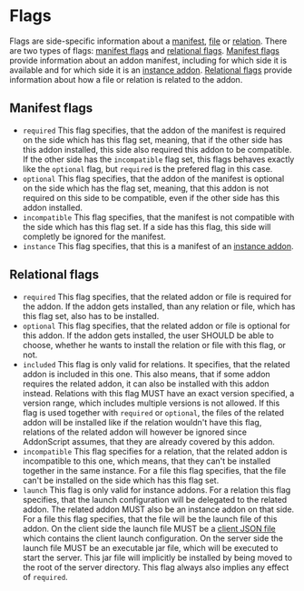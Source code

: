 # Flags

Flags are side-specific information about a [manifest](../schema/manifest.md), [file](../schema/file.md) or
[relation](../schema/relation.md). There are two types of flags: [manifest flags](#manifest-flags) and
[relational flags](#relational-flags). [Manifest flags](#manifest-flags) provide information about an
addon manifest, including for which side it is available and for which side it is an [instance addon](instance.md).
[Relational flags](#relational-flags) provide information about how a file or relation is related to the addon.

## Manifest flags

- `required` This flag specifies, that the addon of the manifest is required on the side which has this flag set,
  meaning, that if the other side has this addon installed, this side also required this addon to be compatible.
  If the other side has the `incompatible` flag set, this flags behaves exactly like the `optional` flag, but 
  `required` is the prefered flag in this case.
- `optional` This flag specifies, that the addon of the manifest is optional on the side which has the flag set,
  meaning, that this addon is not required on this side to be compatible, even if the other side has this addon installed.
- `incompatible` This flag specifies, that the manifest is not compatible with the side which has this flag set.
  If a side has this flag, this side will completly be ignored for the manifest.
- `instance` This flag specifies, that this is a manifest of an [instance addon](instance.md).

## Relational flags

- `required` This flag specifies, that the related addon or file is required for the addon. If the addon gets installed,
  than any relation or file, which has this flag set, also has to be installed.
- `optional` This flag specifies, that the related addon or file is optional for this addon. If the addon gets installed,
  the user SHOULD be able to choose, whether he wants to install the relation or file with this flag, or not.
- `included` This flag is only valid for relations. It specifies, that the related addon is included in this one. 
  This also means, that if some addon requires the related addon, it can also be installed with this addon instead. 
  Relations with this flag MUST have an exact version specified, a version range, which includes multiple versions 
  is not allowed. If this flag is used together with `required` or `optional`, the files of the related addon will 
  be installed like if the relation wouldn't have this flag, relations of the related addon will however be ignored 
  since AddonScript assumes, that they are already covered by this addon.
- `incompatible` This flag specifies for a relation, that the related addon is incompatible to this one, which means, 
  that they can't be installed together in the same instance. For a file this flag specifies, that the file can't be 
  installed on the side which has this flag set.
- `launch` This flag is only valid for instance addons. For a relation this flag specifies, that the launch configuration
  will be delegated to the related addon. The related addon MUST also be an instance addon on that side. For a file this 
  flag specifies, that the file will be the launch file of this addon. On the client side the launch file MUST be a 
  [client JSON file](https://minecraft.fandom.com/wiki/Client.json) which contains the client launch configuration.
  On the server side the launch file MUST be an executable jar file, which will be executed to start the server.
  This jar file will implicitly be installed by being moved to the root of the server directory. This flag always
  also implies any effect of `required`.
